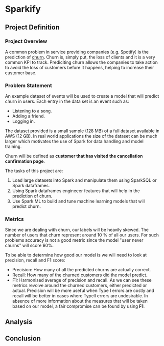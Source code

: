 # Sparkify

## Project Definition
### Project Overview
A common problem in service providing companies (e.g. Spotify) is the prediction of [churn](https://en.wikipedia.org/wiki/Customer_attrition). Churn is, simply put, the loss of clients and it is a very common KPI to track. Prediciting churn allows the companies to take action to avoid the loss of customers before it happens, helping to increase their customer base.

### Problem Statement

An example dataset of events will be used to create a model that will predict churn in users. Each entry in the data set is an event such as:
* Listening to a song.
* Adding a friend.
* Logging in.

The dataset provided is a small sample (128 MB) of a full dataset available in AWS (12 GB). In real world applications the size of the dataset can be much larger which motivates the use of Spark for data handling and model training.

Churn will be defined as __customer that has visited the cancellation confirmation page__.

The tasks of this project are:
1. Load large datasets into Spark and manipulate them using SparkSQL or Spark dataframes.
2. Using Spark dataframes engineeer features that will help in the prediction of churn.
3. Use Spark ML to build and tune machine learning models that will predict churn.

### Metrics
Since we are dealing with churn, our labels will be heavily skewed. The number of users that churn represent around 10 % of all our users. For such problems accuracy is not a good metric since the model "user never churns" will score 90%.

To be able to determine how good our model is we will need to look at precision, recall and F1 score:
* Precision: How many of all the predicted churns are actually correct.
* Recall: How many of the churned customers did the model predict.
* F1: Harmonised average of precision and recall.
As we can see these metrics revolve around the churned customers, either predicted or actual.
Precision will be more useful when Type I errors are costly and recall will be better in cases where TypeII errors are undesirable. In absence of more information about the measures that will be taken based on our model, a fair compromise can be found by using __F1__.

## Analysis
## Conclusion

